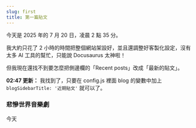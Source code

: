 ```yaml
---
slug: first
title: 第一篇貼文
---
```


今天是 2025 年的 7 月 20 日，凌晨 2 點 35 分。

我大約只花了 2 小時的時間把整個網站架設好，並且還調整好客製化設定，沒有太多 AI 工具的幫忙，只能說 Docusaurus 太神啦！

<!-- truncate -->

但我現在還找不到要怎麼把側邊欄的「Recent posts」改成「最新的貼文」。

**02:47 更新：** 我找到了，只要在 config.js 裡面 blog 的變數中加上 `blogSidebarTitle: '近期貼文'` 就可以了。

### 悲慘世界音樂劇

今天